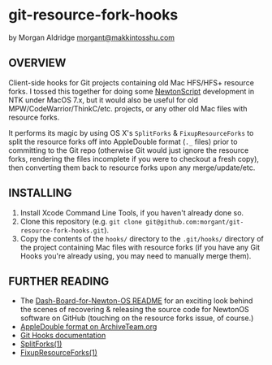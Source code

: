 git-resource-fork-hooks
=======================
by Morgan Aldridge <morgant@makkintosshu.com>

OVERVIEW
--------

Client-side hooks for Git projects containing old Mac HFS/HFS+ resource forks. I tossed this together for doing some [NewtonScript](http://newtonscript.org/) development in NTK under MacOS 7.x, but it would also be useful for old MPW/CodeWarrior/ThinkC/etc. projects, or any other old Mac files with resource forks.

It performs its magic by using OS X's `SplitForks` & `FixupResourceForks` to split the resource forks off into AppleDouble format (`._` files) prior to committing to the Git repo (otherwise Git would just ignore the resource forks, rendering the files incomplete if you were to checkout a fresh copy), then converting them back to resource forks upon any merge/update/etc.

INSTALLING
----------

1. Install Xcode Command Line Tools, if you haven't already done so.
2. Clone this repository (e.g. `git clone git@github.com:morgant/git-resource-fork-hooks.git`).
3. Copy the contents of the `hooks/` directory to the `.git/hooks/` directory of the project containing Mac files with resource forks (if you have any Git Hooks you're already using, you may need to manually merge them).

FURTHER READING
---------------

* The [Dash-Board-for-Newton-OS README](https://github.com/masonmark/Dash-Board-for-Newton-OS/blob/master/README.md) for an exciting look behind the scenes of recovering & releasing the source code for NewtonOS software on GitHub (touching on the resource forks issue, of course.)
* [AppleDouble format on ArchiveTeam.org](http://fileformats.archiveteam.org/wiki/AppleDouble)
* [Git Hooks documentation](https://git-scm.com/book/en/v2/Customizing-Git-Git-Hooks)
* [SplitForks(1)](http://www.manpagez.com/man/1/SplitForks/)
* [FixupResourceForks(1)](http://www.manpagez.com/man/1/FixupResourceForks/)
